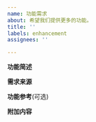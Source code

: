 ```yaml
---
name: 功能需求
about: 希望我们提供更多的功能。
title: ''
labels: enhancement
assignees: ''

---
```


**功能简述**
<!--简单的描述一下你想要的功能-->

**需求来源**
<!--简单的描述一下为什么需要这个功能。-->

**功能参考**(可选)
<!--如果有相关功能的参考，如文本、截图，请提供给我们。-->

**附加内容**
<!--如果有什么小细节需要重点注意，请在这里告诉我们。-->
